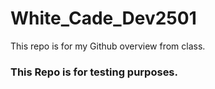 # White_Cade_Dev2501

This repo is for my Github overview from class.

### This Repo is for testing purposes.
